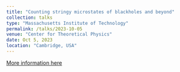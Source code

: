 ```yaml
---
title: "Counting stringy microstates of blackholes and beyond"
collection: talks
type: "Massachusetts Institute of Technology"
permalink: /talks/2023-10-05
venue: "Center for Theoretical Physics"
date: Oct 5, 2023
location: "Cambridge, USA"
---
```


[More information here](https://physics.mit.edu/research/labs-centers/center-for-theoretical-physics/ctp-seminars/string-gravity-theory-seminar/)
